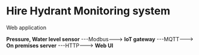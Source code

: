 # Hire Hydrant Monitoring system
Web application 


**Pressure, Water level sensor** ---Modbus---> **IoT gateway** ---MQTT---> **On premises server** ---HTTP---> **Web UI**


